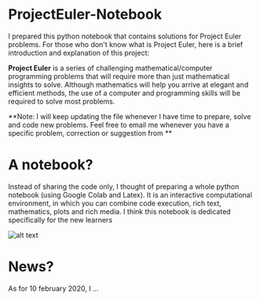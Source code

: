 # ProjectEuler-Notebook
I prepared this python notebook that contains solutions for Project Euler problems. For those who don't know what is Project Euler, here is a brief introduction and explanation of this project:

**Project Euler** is a series of challenging mathematical/computer programming problems that will require more than just mathematical insights to solve. Although mathematics will help you arrive at elegant and efficient methods, the use of a computer and programming skills will be required to solve most problems.

**Note: I will keep updating the file whenever I have time to prepare, solve and code new problems. Feel free to email me whenever you have a specific problem, correction or suggestion from **

# A notebook?
Instead of sharing the code only, I thought of preparing a whole python notebook (using Google Colab and Latex). It is an interactive computational environment, in which you can combine code execution, rich text, mathematics, plots and rich media. I think this notebook is dedicated specifically for the new learners 

![alt text](https://i.ibb.co/xM71L3k/Capture-d-e-cran-2020-02-10-a-21-34-13.png)


# News?

As for 10 february 2020, I ...
